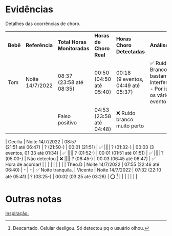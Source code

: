 # Evidências

Detalhes das ocorrências de choro.

|   |   |   |   |   |   |   |
---|---|---|---|---|---|---|
**Bebê** | **Referência** | **Total Horas Monitoradas** | **Horas de Choro Real** | **Horas Choro Detectadas** | **Análise** |
 Tom | Noite 14/7/2022 | 08:37<br>(23:58 até 08:35) | 00:50<br>(04:50 até 05:40) | 00:18<br>(9 eventos, 04:49 até 05:37) | ✅ Ruído Branco gera bastante interferência - Por isso os vários eventos |
||| Falso positivo | 04:53 (23:58 até 04:48) | ❌ Ruído branco muito perto |
   |
 Cecília | Noite 14/7/2022 | 08:57<br>(21:51 até 06:47) | ? (21:50-) | 00:01 (21:51) | ✅
|||| ? (01:32-) | 00:03 (3 eventos, 01:33 até 01:34) | ✅
|||| ? (01:52-) | 00:01 (01:51 até 01:51) | ✅
|||| ? (05:00-) | Não detectou | ❌
|||| ? (06:45-) | 00:03 (06:45 até 06:47) | ✅ Hora de acordar!
|   |   |   |   |   |   |   |
| Theo.D | Noite 14/7/2022 | 07:55 (22:46 até 06:40) | - | - | ✅ Noite tranquila.
   |
 Vicente | Noite 14/7/2022 | 07:32 (22:10 até 05:41) | ? (03:25-) | 00:02 (03:25 até 03:26) | ⭕ [^1]
   |   |   |   |   |   |   |


[^1]: Descartado. Celular desligou. Só detectou pq o usuário olhou.

# Outras notas

[Inspiração.](https://www.letras.mus.br/chitaozinho-e-xororo/768469/)
